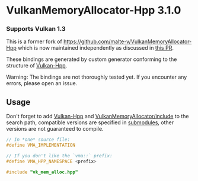 # VulkanMemoryAllocator-Hpp <!--VER-->3.1.0<!--/VER-->

### Supports Vulkan <!--VK-->1.3<!--/VK-->

This is a former fork of https://github.com/malte-v/VulkanMemoryAllocator-Hpp which is now maintained independently
as discussed in [this PR](https://github.com/malte-v/VulkanMemoryAllocator-Hpp/pull/15).

These bindings are generated by custom generator conforming to the structure of [Vulkan-Hpp](https://github.com/KhronosGroup/Vulkan-Hpp).

Warning: The bindings are not thoroughly tested yet. If you encounter any errors, please open an issue.

## Usage
Don't forget to add [Vulkan-Hpp](https://github.com/KhronosGroup/Vulkan-Hpp) and
[VulkanMemoryAllocator/include](https://github.com/GPUOpen-LibrariesAndSDKs/VulkanMemoryAllocator/tree/master/include)
to the search path, compatible versions are specified in [submodules](https://git-scm.com/book/en/v2/Git-Tools-Submodules "git submodule update"), other versions are not guaranteed to compile.
```c++
// In *one* source file:
#define VMA_IMPLEMENTATION

// If you don't like the `vma::` prefix:
#define VMA_HPP_NAMESPACE <prefix>

#include "vk_mem_alloc.hpp"
```
